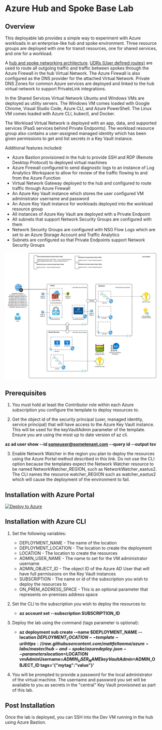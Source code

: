 # Azure Hub and Spoke Base Lab

## Overview
This deployable lab provides a simple way to experiment with Azure workloads in an enterprise-like hub and spoke environment. Three resource groups are deployed with one for transit resources, one for shared services, and one for a workload.

A [hub and spoke networking architecture](https://docs.microsoft.com/en-us/azure/architecture/reference-architectures/hybrid-networking/hub-spoke?tabs=cli). [UDRs (User defined routes)](https://docs.microsoft.com/en-us/azure/virtual-network/virtual-networks-udr-overview#user-defined) are used to route all outgoing traffic and traffic between spokes through the Azure Firewall in the hub Virtual Network. The Azure Firewall is also configured as the DNS provider for the attached Virtual Network. Private DNS Zones for common Azure services are deployed and linked to the hub virtual network to support PrivateLink integrations.

In the Shared Services Virtual Network Ubuntu and Windows VMs are deployed as utility servers. The Windows VM comes loaded with Google Chrome, Visual Studio Code, Azure CLI, and Azure PowerShell. The Linux VM comes loaded with Azure CLI, kubectl, and Docker.

The Workload Virtual Network is deployed with an app, data, and supported services (PaaS services behind Private Endpoints). The workload resource group also contains a user-assigned managed identity which has been given permissions to get and list secrets in a Key Vault instance.

Additional features included:

* Azure Bastion provisioned in the hub to provide SSH and RDP (Remote Desktop Protocol) to deployed virtual machines
* Azure Firewall configured to send diagnostic logs to an instance of Log Analytics Workspace to allow for review of the traffic flowing to and from the Azure Function
* Virtual Network Gateway deployed to the hub and configured to route traffic through Azure Firewall
* An Azure Key Vault instance which stores the user configured VM administrator username and password
* An Azure Key Vault instance for workloads deployed into the workload resource group
* All instances of Azure Key Vault are deployed with a Private Endpoint
* All subnets that support Network Security Groups are configured with them
* Network Security Groups are configured with NSG Flow Logs which are set to an Azure Storage Account and Traffic Analytics
* Subnets are configured so that Private Endpoints support Network Security Groups

![lab image](images/lab_image.svg)

## Prerequisites
1. You must hold at least the Contributor role within each Azure subscription you configure the template to deploy resources to.

2. Get the object id of the security principal (user, managed identity, service principal) that will have access to the Azure Key Vault instance. This will be used for the keyVaultAdmin parameter of the template. Ensure you are using the most up to date version of az cli.

**az ad user show --id someuser@sometenant.com --query id --output tsv**

3. Enable Network Watcher in the region you plan to deploy the resources using the Azure Portal method described in this link. Do not use the CLI option because the templates expect the Network Watcher resource to be named NetworkWatcher_REGION, such as NetworkWatcher_eastus2. The CLI names the resource watcher_REGION such as watcher_eastus2 which will cause the deployment of the environment to fail.

## Installation with Azure Portal

[![Deploy to Azure](https://aka.ms/deploytoazurebutton)](https://portal.azure.com/#create/Microsoft.Template/uri/https%3A%2F%2Fraw.githubusercontent.com%2Fmattfeltonma%2Fazure-labs%2Fhotfix%2Fhub-and-spoke%2Fazuredeploy.json)

## Installation with Azure CLI
1. Set the following variables:
   * DEPLOYMENT_NAME - The name of the location
   * DEPLOYMENT_LOCATION - The location to create the deployment
   * LOCATION - The location to create the resources
   * ADMIN_USER_NAME - The name to set for the VM administrator username
   * ADMIN_OBJECT_ID - The object ID of the Azure AD User that will have full permissions on the Key Vault instances
   * SUBSCRIPTION - The name or id of the subscription you wish to deploy the resources to
   * ON_PREM_ADDRESS_SPACE - This is an optional parameter that represents on-premises address space

2. Set the CLI to the subscription you wish to deploy the resources to:

   * **az account set --subscription SUBSCRIPTION_ID**

4. Deploy the lab using the command (tags parameter is optional): 

   * **az deployment sub create --name $DEPLOYMENT_NAME --location $DEPLOYMENT_LOCATION --template-uri https://raw.githubusercontent.com/mattfeltonma/azure-labs/master/hub-and-spoke/azuredeploy.json --parameters location=$LOCATION vmAdminUsername=$ADMIN_USER_NAME keyVaultAdmin=$ADMIN_OBJECT_ID tags='{"mytag":"value"}'**

3.  You will be prompted to provide a password for the local administrator of the virtual machine. The username and password you set will be available to you as secrets in the "central" Key Vault provisioned as part of this lab.

## Post Installation
Once the lab is deployed, you can SSH into the Dev VM running in the hub using Azure Bastion.


